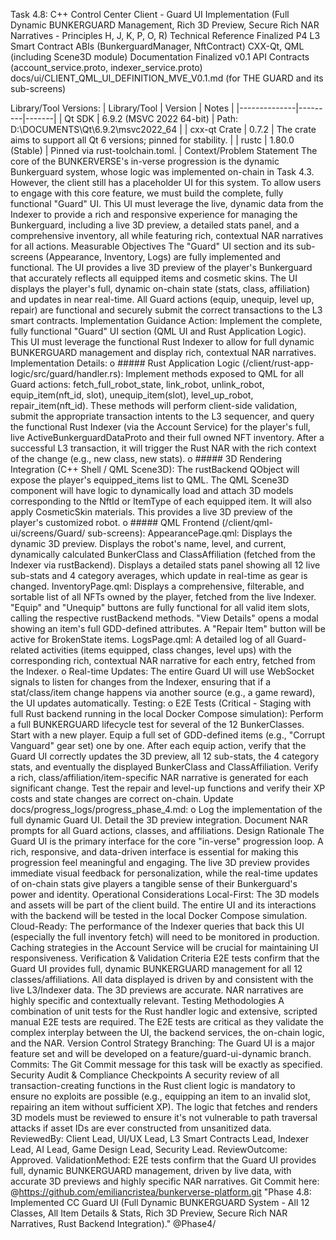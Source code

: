 Task 4.8: C++ Control Center Client - Guard UI Implementation
(Full Dynamic BUNKERGUARD Management, Rich 3D Preview, Secure Rich NAR Narratives - Principles H, J, K, P, O, R)
Technical Reference
Finalized P4 L3 Smart Contract ABIs (BunkerguardManager, NftContract)
CXX-Qt, QML (including Scene3D module) Documentation
Finalized v0.1 API Contracts (account_service.proto, indexer_service.proto)
docs/ui/CLIENT_QML_UI_DEFINITION_MVE_V0.1.md (for THE GUARD and its sub-screens)

Library/Tool Versions:
| Library/Tool | Version | Notes |
|--------------|---------|-------|
| Qt SDK | 6.9.2 (MSVC 2022 64-bit) | Path: D:\DOCUMENTS\Qt\6.9.2\msvc2022_64 |
| cxx-qt Crate | 0.7.2 | The crate aims to support all Qt 6 versions; pinned for stability. |
| rustc | 1.80.0 (Stable) | Pinned via rust-toolchain.toml. |
Context/Problem Statement
The core of the BUNKERVERSE's in-verse progression is the dynamic Bunkerguard system, whose logic was implemented on-chain in Task 4.3. However, the client still has a placeholder UI for this system. To allow users to engage with this core feature, we must build the complete, fully functional "Guard" UI. This UI must leverage the live, dynamic data from the Indexer to provide a rich and responsive experience for managing the Bunkerguard, including a live 3D preview, a detailed stats panel, and a comprehensive inventory, all while featuring rich, contextual NAR narratives for all actions.
Measurable Objectives
The "Guard" UI section and its sub-screens (Appearance, Inventory, Logs) are fully implemented and functional.
The UI provides a live 3D preview of the player's Bunkerguard that accurately reflects all equipped items and cosmetic skins.
The UI displays the player's full, dynamic on-chain state (stats, class, affiliation) and updates in near real-time.
All Guard actions (equip, unequip, level up, repair) are functional and securely submit the correct transactions to the L3 smart contracts.
Implementation Guidance
Action: Implement the complete, fully functional "Guard" UI section (QML UI and Rust Application Logic). This UI must leverage the functional Rust Indexer to allow for full dynamic BUNKERGUARD management and display rich, contextual NAR narratives.
Implementation Details:
o ##### Rust Application Logic (/client/rust-app-logic/src/guard/handler.rs):
Implement methods exposed to QML for all Guard actions: fetch_full_robot_state, link_robot, unlink_robot, equip_item(nft_id, slot), unequip_item(slot), level_up_robot, repair_item(nft_id).
These methods will perform client-side validation, submit the appropriate transaction intents to the L3 sequencer, and query the functional Rust Indexer (via the Account Service) for the player's full, live ActiveBunkerguardDataProto and their full owned NFT inventory.
After a successful L3 transaction, it will trigger the Rust NAR with the rich context of the change (e.g., new class, new stats).
o ##### 3D Rendering Integration (C++ Shell / QML Scene3D):
The rustBackend QObject will expose the player's equipped_items list to QML.
The QML Scene3D component will have logic to dynamically load and attach 3D models corresponding to the NftId or ItemType of each equipped item. It will also apply CosmeticSkin materials. This provides a live 3D preview of the player's customized robot.
o ##### QML Frontend (/client/qml-ui/screens/Guard/ sub-screens):
AppearancePage.qml:
Displays the dynamic 3D preview.
Displays the robot's name, level, and current, dynamically calculated BunkerClass and ClassAffiliation (fetched from the Indexer via rustBackend).
Displays a detailed stats panel showing all 12 live sub-stats and 4 category averages, which update in real-time as gear is changed.
InventoryPage.qml:
Displays a comprehensive, filterable, and sortable list of all NFTs owned by the player, fetched from the live Indexer.
"Equip" and "Unequip" buttons are fully functional for all valid item slots, calling the respective rustBackend methods.
"View Details" opens a modal showing an item's full GDD-defined attributes.
A "Repair Item" button will be active for BrokenState items.
LogsPage.qml: A detailed log of all Guard-related activities (items equipped, class changes, level ups) with the corresponding rich, contextual NAR narrative for each entry, fetched from the Indexer.
o Real-time Updates: The entire Guard UI will use WebSocket signals to listen for changes from the Indexer, ensuring that if a stat/class/item change happens via another source (e.g., a game reward), the UI updates automatically.
Testing:
o E2E Tests (Critical - Staging with full Rust backend running in the local Docker Compose simulation):
Perform a full BUNKERGUARD lifecycle test for several of the 12 BunkerClasses.
Start with a new player. Equip a full set of GDD-defined items (e.g., "Corrupt Vanguard" gear set) one by one.
After each equip action, verify that the Guard UI correctly updates the 3D preview, all 12 sub-stats, the 4 category stats, and eventually the displayed BunkerClass and ClassAffiliation.
Verify a rich, class/affiliation/item-specific NAR narrative is generated for each significant change.
Test the repair and level-up functions and verify their XP costs and state changes are correct on-chain.
Update docs/progress_logs/progress_phase_4.md:
o Log the implementation of the full dynamic Guard UI. Detail the 3D preview integration. Document NAR prompts for all Guard actions, classes, and affiliations.
Design Rationale
The Guard UI is the primary interface for the core "in-verse" progression loop. A rich, responsive, and data-driven interface is essential for making this progression feel meaningful and engaging. The live 3D preview provides immediate visual feedback for personalization, while the real-time updates of on-chain stats give players a tangible sense of their Bunkerguard's power and identity.
Operational Considerations
Local-First: The 3D models and assets will be part of the client build. The entire UI and its interactions with the backend will be tested in the local Docker Compose simulation.
Cloud-Ready: The performance of the Indexer queries that back this UI (especially the full inventory fetch) will need to be monitored in production. Caching strategies in the Account Service will be crucial for maintaining UI responsiveness.
Verification & Validation Criteria
E2E tests confirm that the Guard UI provides full, dynamic BUNKERGUARD management for all 12 classes/affiliations.
All data displayed is driven by and consistent with the live L3/Indexer data.
The 3D previews are accurate.
NAR narratives are highly specific and contextually relevant.
Testing Methodologies
A combination of unit tests for the Rust handler logic and extensive, scripted manual E2E tests are required. The E2E tests are critical as they validate the complex interplay between the UI, the backend services, the on-chain logic, and the NAR.
Version Control Strategy
Branching: The Guard UI is a major feature set and will be developed on a feature/guard-ui-dynamic branch.
Commits: The Git Commit message for this task will be exactly as specified.
Security Audit & Compliance Checkpoints
A security review of all transaction-creating functions in the Rust client logic is mandatory to ensure no exploits are possible (e.g., equipping an item to an invalid slot, repairing an item without sufficient XP).
The logic that fetches and renders 3D models must be reviewed to ensure it's not vulnerable to path traversal attacks if asset IDs are ever constructed from unsanitized data.
ReviewedBy: Client Lead, UI/UX Lead, L3 Smart Contracts Lead, Indexer Lead, AI Lead, Game Design Lead, Security Lead.
ReviewOutcome: Approved.
ValidationMethod: E2E tests confirm that the Guard UI provides full, dynamic BUNKERGUARD management, driven by live data, with accurate 3D previews and highly specific NAR narratives.
Git Commit here: @https://github.com/emiliancristea/bunkerverse-platform.git "Phase 4.8: Implemented CC Guard UI (Full Dynamic BUNKERGUARD System - All 12 Classes, All Item Details & Stats, Rich 3D Preview, Secure Rich NAR Narratives, Rust Backend Integration)." @Phase4/